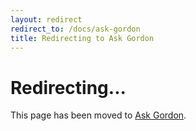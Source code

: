 ```yaml
---
layout: redirect
redirect_to: /docs/ask-gordon
title: Redirecting to Ask Gordon
---
```


# Redirecting...

This page has been moved to [Ask Gordon](/docs/ask-gordon).

<script>
window.location.href = '/docs/ask-gordon';
</script>